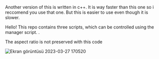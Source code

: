 Another version of this is written in c++. It is way faster than this one so i reccomend you use that one. But this is easier to use even though it is slower.


Hello! This repo contains three scripts, which can be controlled using the manager script. .



The aspect ratio is not preserved with this code 








![Ekran görüntüsü 2023-03-27 170520](https://user-images.githubusercontent.com/99341198/227964735-3969cb47-57e7-4641-97dc-e494c853ea78.png)
